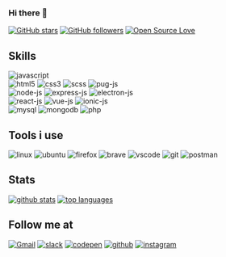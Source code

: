 ### Hi there 👋

<!--
Hi there 👋,
if you like my `README.md`, don't worry, use them 🤗
i mean you can copy/paste them 😉
because i love ❤️ opensource, did you like it?
-->

[![GitHub stars][badge-github-stars]][github-stars]
[![GitHub followers][badge-github-followers]][github-followers]
[![Open Source Love][badge-open-source]][social-github]

<!-- ## Projects (repo) -->

## Skills

![javascript][skills-js-dark]\
![html5][skills-html5]
![css3][skills-css3]
![scss][skills-sass]
![pug-js][skills-pugjs]\
![node-js][skills-nodejs]
![express-js][skills-expressjs]
![electron-js][skills-electronjs]\
![react-js][skills-reactjs]
![vue-js][skills-vuejs]
![ionic-js][skills-ionic]\
![mysql][skills-mysql]
![mongodb][skills-mongodb]
![php][skills-php]

## Tools i use

![linux][badge-os-linux]
![ubuntu][badge-os-ubuntu]
![firefox][tools-firefox]
![brave][tools-brave]
![vscode][tools-vscode]
![git][tools-git]
![postman][tools-postman]

## Stats

[![github stats][github-stats]][social-github]
[![top languages][github-top-languages]][social-github]

## Follow me at

[![Gmail][badge-gmail]][social-gmail]
[![slack][badge-slack]](# 'anywhere programmers is')
[![codepen][badge-codepen]][social-codepen]
[![github][badge-github]][social-github]
[![instagram][badge-instagram]][social-instagram]

<!-- --------------------
 links
-->

<!-- stats -->

[github-stats]: https://github-readme-stats.vercel.app/api?username=miko-github&theme=white-black
[github-top-languages]: https://github-readme-stats.vercel.app/api/top-langs/?username=miko-github&theme=white-black

<!-- badges -->

[badge-with-love]: http://ForTheBadge.com/images/badges/built-with-love.svg
[badge-use-js]: http://ForTheBadge.com/images/badges/uses-js.svg
[badge-smile]: http://ForTheBadge.com/images/badges/makes-people-smile.svg
[badge-github-stars]: https://img.shields.io/github/stars/miko-github/vueStoreDashboard.svg?style=social&label=Star&maxAge=2592000
[badge-github-followers]: https://img.shields.io/github/followers/miko-github.svg?style=social&label=Follow&maxAge=2592000
[badge-open-source]: https://badges.frapsoft.com/os/v1/open-source.svg?v=103
[github-stars]: https://GitHub.com/miko-github/miko-github/stargazers/
[github-followers]: https://github.com/miko-github?tab=followers

<!-- -----------------------
 sociality
 -->

<!-- social-badge -->

[badge-codepen]: https://img.shields.io/badge/Codepen-000000?style=for-the-badge&logo=codepen&logoColor=white
[badge-github]: https://img.shields.io/badge/GitHub-100000?style=for-the-badge&logo=github&logoColor=white
[badge-instagram]: https://img.shields.io/badge/Instagram-E4405F?style=for-the-badge&logo=instagram&logoColor=white
[badge-slack]: https://img.shields.io/badge/Slack-4A154B?style=for-the-badge&logo=slack&logoColor=white
[badge-gmail]: https://img.shields.io/badge/Gmail-D14836?style=for-the-badge&logo=gmail&logoColor=white

<!-- social-links -->

[social-codepen]: https://codepen.io/miko-github
[social-github]: https://github.com/miko-github
[social-instagram]: https://instagram.com
[social-gmail]: mailto:mikoloism.github@gmail.com

<!-- blogs -->

[badge-dev]: https://img.shields.io/badge/dev.to-0A0A0A?style=for-the-badge&logo=dev.to&logoColor=white
[badge-blogger]: https://img.shields.io/badge/Blogger-FF5722?style=for-the-badge&logo=blogger&logoColor=white
[badge-rss]: https://img.shields.io/badge/RSS-FFA500?style=for-the-badge&logo=rss&logoColor=white

<!-- os -->

[badge-os-linux]: https://img.shields.io/badge/Linux-FCC624?style=for-the-badge&logo=linux&logoColor=black
[badge-os-ubuntu]: https://img.shields.io/badge/Ubuntu-E95420?style=for-the-badge&logo=ubuntu&logoColor=white

<!-- -----------------------
Skills
-->

[skills-html5]: https://img.shields.io/badge/HTML5-E34F26?style=for-the-badge&logo=html5&logoColor=white
[skills-css3]: https://img.shields.io/badge/CSS3-1572B6?style=for-the-badge&logo=css3&logoColor=white
[skills-js]: https://img.shields.io/badge/JavaScript-F7DF1E?style=for-the-badge&logo=javascript&logoColor=black
[skills-js-dark]: https://img.shields.io/badge/JavaScript-323330?style=for-the-badge&logo=javascript&logoColor=F7DF1E
[skills-nodejs]: https://img.shields.io/badge/Node.js-43853D?style=for-the-badge&logo=node.js&logoColor=white
[skills-expressjs]: https://img.shields.io/badge/Express.js-404D59?style=for-the-badge&logo=express&logoColor=white
[skills-sass]: https://img.shields.io/badge/Sass-CC6699?style=for-the-badge&logo=sass&logoColor=white
[skills-php]: https://img.shields.io/badge/PHP-777BB4?style=for-the-badge&logo=php&logoColor=white
[skills-md]: https://img.shields.io/badge/Markdown-000000?style=for-the-badge&logo=markdown&logoColor=white
[skills-bash]: https://img.shields.io/badge/Shell_Script-121011?style=for-the-badge&logo=gnu-bash&logoColor=white
[skills-reactjs]: https://img.shields.io/badge/React-20232A?style=for-the-badge&logo=react&logoColor=61DAFB
[skills-vuejs]: https://img.shields.io/badge/Vue.js-35495E?style=for-the-badge&logo=vue.js&logoColor=4FC08D
[skills-bootstrap]: https://img.shields.io/badge/Bootstrap-563D7C?style=for-the-badge&logo=bootstrap&logoColor=white
[skills-mysql]: https://img.shields.io/badge/MySQL-00000F?style=for-the-badge&logo=mysql&logoColor=white
[skills-mongodb]: https://img.shields.io/badge/MongoDB-4EA94B?style=for-the-badge&logo=mongodb&logoColor=white
[skills-electronjs]: https://img.shields.io/badge/Electron-47848F?style=for-the-badge&logo=electron&logoColor=white
[skills-pugjs]: https://img.shields.io/badge/Pug.js-A86454?style=for-the-badge&logo=pug&logoColor=white
[skills-ionic]: https://img.shields.io/badge/Ionic-3880FF?style=for-the-badge&logo=ionic&logoColor=white
[skills-ms-office]: https://img.shields.io/badge/Microsoft_Office-D83B01?style=for-the-badge&logo=microsoft-office&logoColor=white

<!-- i never use this badge -->

[skills-jquery]: https://img.shields.io/badge/jQuery-0769AD?style=for-the-badge&logo=jquery&logoColor=white

<!-- tools -->

[tools-vscode]: https://img.shields.io/badge/Visual_Studio_Code-0078D4?style=for-the-badge&logo=visual%20studio%20code&logoColor=white
[tools-git]: https://img.shields.io/badge/Git-F05032?style=for-the-badge&logo=git&logoColor=white
[tools-brave]: https://img.shields.io/badge/Brave-FB542B?style=for-the-badge&logo=brave&logoColor=white
[tools-firefox]: https://img.shields.io/badge/FireFox-FF7139?style=for-the-badge&logo=firefox&logoColor=white
[tools-postman]: https://img.shields.io/badge/Postman-FF6C37?style=for-the-badge&logo=Postman&logoColor=white
